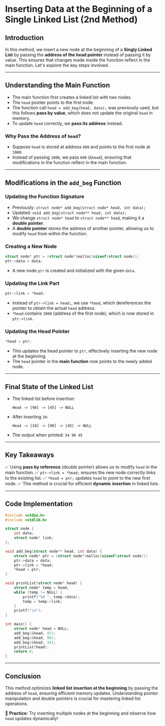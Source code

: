 # Inserting Data at the Beginning of a Single Linked List (2nd Method)

## Introduction
In this method, we insert a new node at the beginning of a **Singly Linked List** by passing the **address of the head pointer** instead of passing it by value. This ensures that changes made inside the function reflect in the main function. Let's explore the key steps involved.

---

## **Understanding the Main Function**
- The main function first creates a linked list with two nodes.
- The `head` pointer points to the first node.
- The function call `head = add_beg(head, data);` was previously used, but this follows **pass by value**, which does not update the original `head` in memory.
- To update `head` correctly, we **pass its address** instead.
  
### **Why Pass the Address of `head`?**
- Suppose `head` is stored at address `600` and points to the first node at `1000`.
- Instead of passing `1000`, we pass `600` (`&head`), ensuring that modifications in the function reflect in the main function.

---

## **Modifications in the `add_beg` Function**
### **Updating the Function Signature**
- Previously: `struct node* add_beg(struct node* head, int data);`
- Updated: `void add_beg(struct node** head, int data);`
- We change `struct node* head` to `struct node** head`, making it a **double pointer**.
- A **double pointer** stores the address of another pointer, allowing us to modify `head` from within the function.

### **Creating a New Node**
```c
struct node* ptr = (struct node*)malloc(sizeof(struct node));
ptr->data = data;
```
- A new node `ptr` is created and initialized with the given `data`.

### **Updating the Link Part**
```c
ptr->link = *head;
```
- Instead of `ptr->link = head;`, we use `*head`, which dereferences the pointer to obtain the actual `head` address.
- `*head` contains `1000` (address of the first node), which is now stored in `ptr->link`.

### **Updating the Head Pointer**
```c
*head = ptr;
```
- This updates the head pointer to `ptr`, effectively inserting the new node at the beginning.
- The `head` pointer in the **main function** now points to the newly added node.

---

## **Final State of the Linked List**
- The linked list before insertion:
  ```
  Head -> [98] -> [45] -> NULL
  ```
- After inserting `34`:
  ```
  Head -> [34] -> [98] -> [45] -> NULL
  ```
- The output when printed: `34 98 45`

---

## **Key Takeaways**
✅ Using **pass by reference** (double pointer) allows us to modify `head` in the main function.
✅ `ptr->link = *head;` ensures the new node correctly links to the existing list.
✅ `*head = ptr;` updates `head` to point to the new first node.
✅ This method is crucial for efficient **dynamic insertion** in linked lists.

---

## **Code Implementation**
```c
#include <stdio.h>
#include <stdlib.h>

struct node {
    int data;
    struct node* link;
};

void add_beg(struct node** head, int data) {
    struct node* ptr = (struct node*)malloc(sizeof(struct node));
    ptr->data = data;
    ptr->link = *head;
    *head = ptr;
}

void printList(struct node* head) {
    struct node* temp = head;
    while (temp != NULL) {
        printf("%d ", temp->data);
        temp = temp->link;
    }
    printf("\n");
}

int main() {
    struct node* head = NULL;
    add_beg(&head, 45);
    add_beg(&head, 98);
    add_beg(&head, 34);
    printList(head);
    return 0;
}
```
---

## **Conclusion**
This method optimizes **linked list insertion at the beginning** by passing the address of `head`, ensuring efficient memory updates. Understanding pointer manipulation and double pointers is crucial for mastering linked list operations.

📌 **Practice:** Try inserting multiple nodes at the beginning and observe how `head` updates dynamically!

